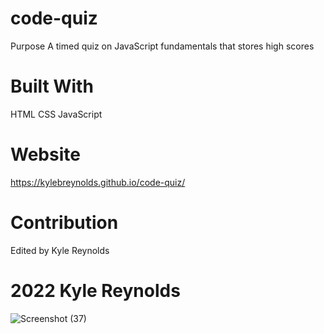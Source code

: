 # code-quiz
Purpose
A timed quiz on JavaScript fundamentals that stores high scores

# Built With
HTML
CSS
JavaScript

# Website
https://kylebreynolds.github.io/code-quiz/

# Contribution
Edited by Kyle Reynolds

# 2022 Kyle Reynolds
![Screenshot (37)](https://user-images.githubusercontent.com/100742691/163749085-00b1d6fb-660a-478b-9a35-0f86e70e9b29.png)
